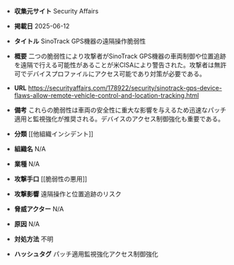 - **収集元サイト**
Security Affairs

- **掲載日**
2025-06-12

- **タイトル**
SinoTrack GPS機器の遠隔操作脆弱性

- **概要**
二つの脆弱性により攻撃者がSinoTrack GPS機器の車両制御や位置追跡を遠隔で行える可能性があることが米CISAにより警告された。攻撃者は無許可でデバイスプロファイルにアクセス可能であり対策が必要である。

- **URL**
https://securityaffairs.com/178922/security/sinotrack-gps-device-flaws-allow-remote-vehicle-control-and-location-tracking.html

- **備考**
これらの脆弱性は車両の安全性に重大な影響を与えるため迅速なパッチ適用と監視強化が推奨される。デバイスのアクセス制御強化も重要である。

- **分類**
[[他組織インシデント]]

- **組織名**
N/A

- **業種**
N/A

- **攻撃手口**
[[脆弱性の悪用]]

- **攻撃影響**
遠隔操作と位置追跡のリスク

- **脅威アクター**
N/A

- **原因**
N/A

- **対処方法**
不明

- **ハッシュタグ**
パッチ適用監視強化アクセス制御強化
